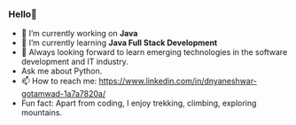 ### Hello👋

- 🔭 I’m currently working on **Java**
- 🌱 I’m currently learning **Java Full Stack Development**
- 🚀 Always looking forward to learn emerging technologies in the software development and IT industry.
- Ask me about Python.
- 📫 How to reach me: https://www.linkedin.com/in/dnyaneshwar-gotamwad-1a7a7820a/
- Fun fact: Apart from coding, I enjoy trekking, climbing, exploring mountains.


